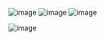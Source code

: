 ![image](https://github.com/user-attachments/assets/82b02154-29f8-49d2-9b74-d60f96da5074)
![image](https://github.com/user-attachments/assets/ab1479f1-d6b6-4185-84cc-b637e1216ea9)
![image](https://github.com/user-attachments/assets/b1515dc5-629e-4acc-8153-5f71fd1b3bac)

![image](https://github.com/user-attachments/assets/7223c864-0ca9-487e-9685-ecbc6e82756e)
